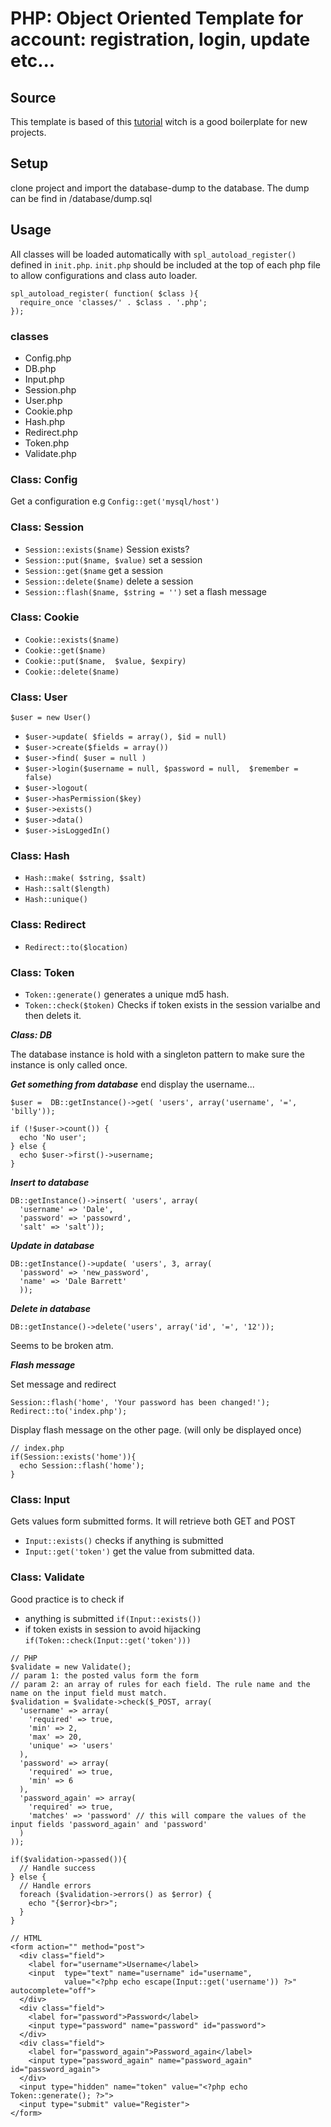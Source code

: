 # PHP: Object Oriented Template for account: registration, login, update etc...

## Source

This template is based of this [tutorial](https://www.youtube.com/watch?v=c_hNNAdyfQk&index=21&list=PLfdtiltiRHWF5Rhuk7k4UAU1_yLAZzhWc#t=7.792864) witch is a good boilerplate for new projects.

## Setup

clone project and import the database-dump to the database. The dump can be find in /database/dump.sql

## Usage

All classes will be loaded automatically with ``spl_autoload_register()`` defined in ``init.php``. ``init.php`` should be included at the top of each php file to allow configurations and class auto loader.

```
spl_autoload_register( function( $class ){
  require_once 'classes/' . $class . '.php';
});
```

### classes

- Config.php
- DB.php
- Input.php
- Session.php
- User.php
- Cookie.php
- Hash.php
- Redirect.php
- Token.php
- Validate.php


### Class: Config

Get a configuration e.g ``Config::get('mysql/host')``

### Class: Session

- ``Session::exists($name)`` Session exists?
- ``Session::put($name, $value)`` set a session
- ``Session::get($name`` get a session
- ``Session::delete($name)`` delete a session
- ``Session::flash($name, $string = '')`` set a flash message

### Class: Cookie

- ``Cookie::exists($name)``
- ``Cookie::get($name)``
- ``Cookie::put($name,  $value, $expiry)``
- ``Cookie::delete($name)``

### Class: User

``$user = new User()``

- ``$user->update( $fields = array(), $id = null)``
- ``$user->create($fields = array())``
- ``$user->find( $user = null )``
- ``$user->login($username = null, $password = null,  $remember = false)``
- ``$user->logout(``
- ``$user->hasPermission($key)``
- ``$user->exists()``
- ``$user->data()``
- ``$user->isLoggedIn()``

### Class: Hash

- ``Hash::make( $string, $salt)``
- ``Hash::salt($length)``
- ``Hash::unique()``

### Class: Redirect

- ``Redirect::to($location)``

### Class: Token

- ``Token::generate()`` generates a unique md5 hash.
- ``Token::check($token)`` Checks if token exists in the session varialbe and then delets it.

***Class: DB***

The database instance is hold with a singleton pattern to make sure the instance is only called once.

***Get something from database*** end display the username...
```
$user =  DB::getInstance()->get( 'users', array('username', '=', 'billy'));

if (!$user->count()) {
  echo 'No user';
} else {
  echo $user->first()->username;
}
```

***Insert to database***
```
DB::getInstance()->insert( 'users', array(
  'username' => 'Dale',
  'password' => 'passowrd',
  'salt' => 'salt'));
```

***Update in database***
```
DB::getInstance()->update( 'users', 3, array(
  'password' => 'new_password',
  'name' => 'Dale Barrett'
  ));
```

***Delete in database***
```
DB::getInstance()->delete('users', array('id', '=', '12'));
```
Seems to be broken atm.


***Flash message***

Set message and redirect
```
Session::flash('home', 'Your password has been changed!');
Redirect::to('index.php');
```

Display flash message on the other page. (will only be displayed once)
```
// index.php
if(Session::exists('home')){
  echo Session::flash('home');
}
```

### Class: Input

Gets values form submitted forms. It will retrieve both GET and POST

- ``Input::exists()`` checks if anything is submitted
- ``Input::get('token')`` get the value from submitted data.


### Class: Validate


Good practice is to check if

- anything is submitted ``if(Input::exists())``
- if token exists in session to avoid hijacking ``if(Token::check(Input::get('token')))``

```
// PHP
$validate = new Validate();
// param 1: the posted valus form the form
// param 2: an array of rules for each field. The rule name and the name on the input field must match.
$validation = $validate->check($_POST, array(
  'username' => array(
    'required' => true,
    'min' => 2,
    'max' => 20,
    'unique' => 'users'
  ),
  'password' => array(
    'required' => true,
    'min' => 6
  ),
  'password_again' => array(
    'required' => true,
    'matches' => 'password' // this will compare the values of the input fields 'password_again' and 'password'
  )
));

if($validation->passed()){
  // Handle success
} else {
  // Handle errors
  foreach ($validation->errors() as $error) {
    echo "{$error}<br>";
  }
}
```


```
// HTML
<form action="" method="post">
  <div class="field">
    <label for="username">Username</label>
    <input  type="text" name="username" id="username",
            value="<?php echo escape(Input::get('username')) ?>" autocomplete="off">
  </div>
  <div class="field">
    <label for="password">Password</label>
    <input type="password" name="password" id="password">
  </div>
  <div class="field">
    <label for="password_again">Password_again</label>
    <input type="password_again" name="password_again" id="password_again">
  </div>
  <input type="hidden" name="token" value="<?php echo Token::generate(); ?>">
  <input type="submit" value="Register">
</form>
```



